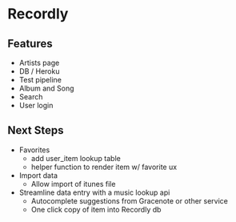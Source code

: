 # Recordly

## Features
* Artists page
* DB / Heroku
* Test pipeline
* Album and Song
* Search
* User login

## Next Steps
* Favorites
  * add user_item lookup table
  * helper function to render item w/ favorite ux
* Import data
  * Allow import of itunes file
* Streamline data entry with a music lookup api
  * Autocomplete suggestions from Gracenote or other service
  * One click copy of item into Recordly db

